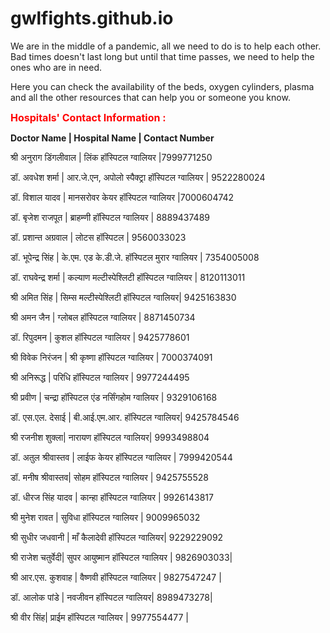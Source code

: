 # gwlfights.github.io

We are in the middle of a pandemic, all we need to do is to help each other. Bad times doesn't last long but until that time passes, we need to help the ones who are in need. 

Here you can check the availability of the beds, oxygen cylinders, plasma and all the other resources that can help you or someone you know.   

<font size ="3" color ="red"><b>Hospitals' Contact Information : </b></font>

<b>Doctor Name | Hospital Name | Contact Number</b>

श्री अनुराग डिंगलीवाल | लिंक हॉस्पिटल ग्वालियर |7999771250

डॉ. अवधेश शर्मा | आर.जे.एन, अपोलो स्पैक्ट्रा हॉस्पिटल ग्वालियर | 9522280024

डॉ. विशाल यादव | मानसरोवर केयर हॉस्पिटल ग्वालियर |7000604742 

डॉ. बृजेश राजपूत | ब्राहम्णी हॉस्पिटल ग्वालियर | 8889437489 

डॉ. प्रशान्त अग्रवाल | लोटस हॉस्पिटल | 9560033023 

डॉ. भूपेन्द्र सिंह | के.एम. एड के.डी.जे. हॉस्पिटल मुरार ग्वालियर | 7354005008

डॉ. राघवेन्द्र शर्मा | कल्याण मल्टीस्पेश्लिटी हॉस्पिटल ग्वालियर | 8120113011

श्री अमित सिंह | सिम्स मल्टीस्पेश्लिटी हॉस्पिटल ग्वालियर|  9425163830

श्री अमन जैन | ग्लोबल हॉस्पिटल ग्वालियर | 8871450734

डॉ. रिपुदमन | कुशल हॉस्पिटल ग्वालियर | 9425778601

श्री विवेक निरंजन | श्री कृष्णा हॉस्पिटल ग्वालियर | 7000374091 

श्री अनिरूद्ध | परिधि हॉस्पिटल ग्वालियर | 9977244495 

श्री प्रवीण | चन्द्रा हॉस्पिटल एंड नर्सिंगहोम ग्वालियर | 9329106168 

डॉ. एस.एल. देसाई | बी.आई.एम.आर. हॉस्पिटल ग्वालियर|  9425784546 

श्री रजनीश शुक्ला|  नारायण हॉस्पिटल ग्वालियर|  9993498804 

डॉ. अतुल श्रीवास्तव | लाईफ केयर हॉस्पिटल ग्वालियर | 7999420544 

डॉ. मनीष श्रीवास्तव|  सोहम हॉस्पिटल ग्वालियर | 9425755528 

डॉ. धीरज सिंह यादव | कान्हा हॉस्पिटल ग्वालियर | 9926143817 

श्री मुनेश रावत | सुविधा हॉस्पिटल ग्वालियर | 9009965032 

श्री सुधीर जधवानी | माँ कैलादेवी हॉस्पिटल ग्वालियर|  9229229092 

श्री राजेश चतुर्वेदी|  सुपर आयुष्मान हॉस्पिटल ग्वालियर |  9826903033|

श्री आर.एस. कुशवाह | वैष्णवी हॉस्पिटल ग्वालियर | 9827547247 |

डॉ. आलोक पांडे | नवजीवन हॉस्पिटल ग्वालियर| 8989473278|

श्री वीर सिंह|  प्राईम हॉस्पिटल ग्वालियर | 9977554477 |  
